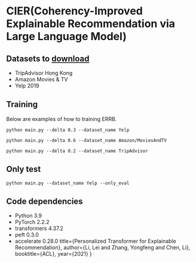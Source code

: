 # CIER(Coherency-Improved Explainable Recommendation via Large Language Model)

## Datasets to [download](https://lifehkbueduhk-my.sharepoint.com/:f:/g/personal/16484134_life_hkbu_edu_hk/Eln600lqZdVBslRwNcAJL5cBarq6Mt8WzDKpkq1YCqQjfQ?e=cISb1C)
- TripAdvisor Hong Kong
- Amazon Movies & TV
- Yelp 2019

## Training
Below are examples of how to training ERRB.
```
python main.py --delta 0.3 --dataset_name Yelp

python main.py --delta 0.6 --dataset_name Amazon/MoviesAndTV

python main.py --delta 0.2 --dataset_name TripAdvisor
```
## Only test
```
python main.py --dataset_name Yelp --only_eval
```
## Code dependencies
- Python 3.9
- PyTorch 2.2.2
- transformers 4.37.2
- peft 0.3.0
- accelerate 0.28.0
	title={Personalized Transformer for Explainable Recommendation},
	author={Li, Lei and Zhang, Yongfeng and Chen, Li},
	booktitle={ACL},
	year={2021}
}
```
